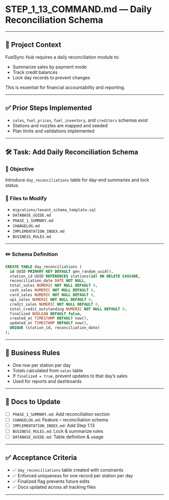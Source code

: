 # STEP\_1\_13\_COMMAND.md — Daily Reconciliation Schema

---

## 🧠 Project Context

FuelSync Hub requires a daily reconciliation module to:

* Summarize sales by payment mode
* Track credit balances
* Lock day records to prevent changes

This is essential for financial accountability and reporting.

---

## ✅ Prior Steps Implemented

* `sales`, `fuel_prices`, `fuel_inventory`, and `creditors` schemas exist
* Stations and nozzles are mapped and seeded
* Plan limits and validations implemented

---

## 🛠 Task: Add Daily Reconciliation Schema

### 🎯 Objective

Introduce `day_reconciliations` table for day-end summaries and lock status.

### 📂 Files to Modify

* `migrations/tenant_schema_template.sql`
* `DATABASE_GUIDE.md`
* `PHASE_1_SUMMARY.md`
* `CHANGELOG.md`
* `IMPLEMENTATION_INDEX.md`
* `BUSINESS_RULES.md`

---

### ✏️ Schema Definition

```sql
CREATE TABLE day_reconciliations (
  id UUID PRIMARY KEY DEFAULT gen_random_uuid(),
  station_id UUID REFERENCES stations(id) ON DELETE CASCADE,
  reconciliation_date DATE NOT NULL,
  total_sales NUMERIC NOT NULL DEFAULT 0,
  cash_sales NUMERIC NOT NULL DEFAULT 0,
  card_sales NUMERIC NOT NULL DEFAULT 0,
  upi_sales NUMERIC NOT NULL DEFAULT 0,
  credit_sales NUMERIC NOT NULL DEFAULT 0,
  total_credit_outstanding NUMERIC NOT NULL DEFAULT 0,
  finalized BOOLEAN DEFAULT false,
  created_at TIMESTAMP DEFAULT now(),
  updated_at TIMESTAMP DEFAULT now(),
  UNIQUE (station_id, reconciliation_date)
);
```

---

## 🧠 Business Rules

* One row per station per day
* Totals calculated from `sales` table
* If `finalized = true`, prevent updates to that day’s sales
* Used for reports and dashboards

---

## 📓 Docs to Update

* [ ] `PHASE_1_SUMMARY.md`: Add reconciliation section
* [ ] `CHANGELOG.md`: Feature – reconciliation schema
* [ ] `IMPLEMENTATION_INDEX.md`: Add Step 1.13
* [ ] `BUSINESS_RULES.md`: Lock & summarize rules
* [ ] `DATABASE_GUIDE.md`: Table definition & usage

---

## ✅ Acceptance Criteria

* ✅ `day_reconciliations` table created with constraints
* ✅ Enforced uniqueness for one record per station per day
* ✅ Finalized flag prevents future edits
* ✅ Docs updated across all tracking files

---
